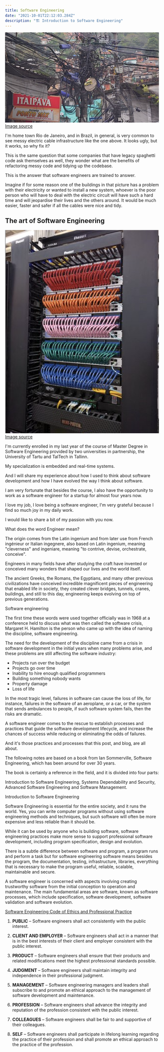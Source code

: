 ```yaml
---
title: Software Engineering
date: "2021-10-01T22:12:03.284Z"
description: "🏗 Introduction to Software Engineering"
---
```


![Messy cables](./messy-cables.png "Messy cables")
[Image source](https://www.pinterest.com.au/pin/237494580324101159/)

I'm home town Rio de Janeiro, and in Brazil, in general, is very common to see messy electric cable infrastructure like the one above. It looks ugly, but it works, so why fix it?

This is the same question that some companies that have legacy spaghetti code ask themselves as well, they wonder what are the benefits of refactoring messy code and tidying up the codebase. 

This is the answer that software engineers are trained to answer. 

Imagine if for some reason one of the buildings in that picture has a problem with their electricity or wanted to install a new system, whoever is the poor person who will have to deal with the electric circuit will have such a hard time and will jeopardise their lives and the others around. It would be much easier, faster and safer if all the cables were nice and tidy. 

## The art of Software Engineering

![Tidy cables](./tidy-cables.png "Tidy cables")
[Image source](https://www.pinterest.com.au/pin/237494580324101159/)

I'm currently enrolled in my last year of the course of Master Degree in Software Engineering provided by two universities in partnership, the University of Tartu and TalTech in Tallinn.

My specialization is embedded and real-time systems. 

And I will share my experience about how I used to think about software development and how I have evolved the way I think about software.

I am very fortunate that besides the course, I also have the opportunity to work as a software engineer for a startup for almost four years now. 

I love my job, I love being a software engineer, I'm very grateful because I find so much joy in my daily work. 

I would like to share a bit of my passion with you now.

What does the word Engineer mean?

The origin comes from the Latin ingenium and from later use from French ingénieur or Italian ingegnere, also based on Latin ingenium, meaning "cleverness" and ingeniare, meaning "to contrive, devise, orchestrate, conceive".

Engineers in many fields have after studying the craft have invented or conceived many wonders that shaped our lives and the world itself. 

The ancient Greeks, the Romans, the Egyptians, and many other previous civilizations have conceived incredible magnificent pieces of engineering that enabled life in society, they created clever bridges, tunnels, cranes, buildings, and still to this day, engineering keeps evolving on top of previous generations.

Software engineering

The first time these words were used together officially was in 1968 at a conference held to discuss what was then called the software crisis,  Margaret H. Hamilton is the person who came up with the idea of naming the discipline, software engineering.

The need for the development of the discipline came from a crisis in software development in the initial years when many problems arise, and these problems are still affecting the software industry:

- Projects run over the budget
- Projects go over time
- Inability to hire enough qualified programmers
- Building something nobody wants  
- Property damage
- Loss of life

In the most tragic level, failures in software can cause the loss of life, for instance, failures in the software of an aeroplane, or a car, or the system that sends ambulances to people, if such software system fails, then the risks are dramatic. 

A software engineer comes to the rescue to establish processes and practices that guide the software development lifecycle, and increase the chances of success while reducing or eliminating the odds of failures. 

And it's those practices and processes that this post, and blog, are all about. 

The following notes are based on a book from Ian Sommerville, Software Engineering, which has been around for over 30 years. 

The book is certainly a reference in the field, and it is divided into four parts:

Introduction to Software Engineering, Systems Dependability and Security, Advanced Software Engineering and Software Management.

Introduction to Software Engineering

Software Engineering is essential for the entire society, and it runs the world. Yes, you can write computer programs without using software engineering methods and techniques, but such software will often be more expensive and less reliable than it should be.

While it can be used by anyone who is building software, software engineering practices make more sense to support professional software development, including program specification, design and evolution.

There is a subtle difference between software and program, a program runs and perform a task but for software engineering software means besides the program, the documentation, testing, infrastructure, libraries, everything that is necessary to make the program useful, reliable, scalable, maintainable and secure.

 A software engineer is concerned with aspects involving creating trustworthy software from the initial conception to operation and maintenance. The main fundamental areas are software, known as software processes, which include specification, software development, software validation and software evolution. 

[Software Engineering Code of Ethics and Professional Practice](https://ethics.acm.org/code-of-ethics/software-engineering-code/)

1. **PUBLIC** – Software engineers shall act consistently with the public interest.

2. **CLIENT AND EMPLOYER** – Software engineers shall act in a manner that is in the best interests of their client and employer consistent with the public interest.

3. **PRODUCT** – Software engineers shall ensure that their products and related modifications meet the highest professional standards possible.

4. **JUDGMENT** – Software engineers shall maintain integrity and independence in their professional judgment.

5. **MANAGEMENT** – Software engineering managers and leaders shall subscribe to and promote an ethical approach to the management of software development and maintenance.

6. **PROFESSION** – Software engineers shall advance the integrity and reputation of the profession consistent with the public interest.

7. **COLLEAGUES** – Software engineers shall be fair to and supportive of their colleagues.

8. **SELF** – Software engineers shall participate in lifelong learning regarding the practice of their profession and shall promote an ethical approach to the practice of the profession.

